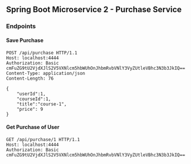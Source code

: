 ## Spring Boot Microservice 2 - Purchase Service

### Endpoints

#### Save Purchase

```
POST /api/purchase HTTP/1.1
Host: localhost:4444
Authorization: Basic cmFuZG9tU2VjdXJlS2V5VXNlcm5hbWUhOnJhbmRvbVNlY3VyZUtleVBhc3N3b3JkIQ==
Content-Type: application/json
Content-Length: 76

{
    "userId":1,
    "courseId":1,
    "title":"course-1",
    "price": 9
}
```

#### Get Purchase of User

```
GET /api/purchase/1 HTTP/1.1
Host: localhost:4444
Authorization: Basic cmFuZG9tU2VjdXJlS2V5VXNlcm5hbWUhOnJhbmRvbVNlY3VyZUtleVBhc3N3b3JkIQ==
```